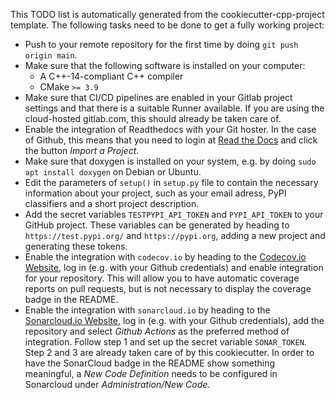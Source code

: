This TODO list is automatically generated from the cookiecutter-cpp-project template.
The following tasks need to be done to get a fully working project:


* Push to your remote repository for the first time by doing `git push origin main`.
* Make sure that the following software is installed on your computer:
  * A C++-14-compliant C++ compiler
  * CMake `>= 3.9`
* Make sure that CI/CD pipelines are enabled in your Gitlab project settings and that
  there is a suitable Runner available. If you are using the cloud-hosted gitlab.com,
  this should already be taken care of.
* Enable the integration of Readthedocs with your Git hoster. In the case of Github, this means
  that you need to login at [Read the Docs](https://readthedocs.org) and click the button
  *Import a Project*.
* Make sure that doxygen is installed on your system, e.g. by doing `sudo apt install doxygen`
  on Debian or Ubuntu.
* Edit the parameters of `setup()` in `setup.py` file to contain the necessary information
  about your project, such as your email adress, PyPI classifiers and a short project description.
* Add the secret variables `TESTPYPI_API_TOKEN` and `PYPI_API_TOKEN` to your GitHub project.
  These variables can be generated by heading to `https://test.pypi.org/` and `https://pypi.org`,
  adding a new project and generating these tokens.
* Enable the integration with `codecov.io` by heading to the [Codecov.io Website](https://codecov.io),
  log in (e.g. with your Github credentials) and enable integration for your repository. This will
  allow you to have automatic coverage reports on pull requests, but is not necessary to display
  the coverage badge in the README.
* Enable the integration with `sonarcloud.io` by heading to the [Sonarcloud.io Website](https://sonarcloud.io),
  log in (e.g. with your Github credentials), add the repository and select *Github Actions* as the
  preferred method of integration. Follow step 1 and set up the secret variable `SONAR_TOKEN`. Step 2
  and 3 are already taken care of by this cookiecutter. In order to have the SonarCloud badge in the
  README show something meaningful, a *New Code Definition* needs to be configured in Sonarcloud under
  *Administration/New Code*.